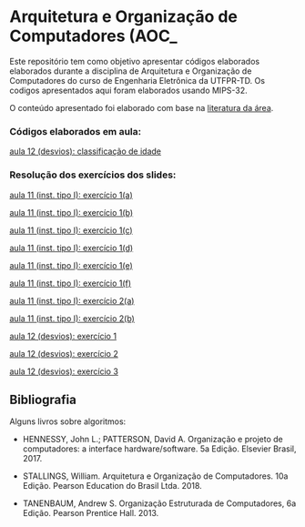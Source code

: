 # Arquitetura e Organização de Computadores (AOC_

<div>
  <div id="intro">
    <p> Este repositório tem como objetivo apresentar códigos elaborados elaborados durante a disciplina de Arquitetura e Organização de Computadores do curso de Engenharia Eletrônica da UTFPR-TD. Os codigos apresentados aqui foram elaborados usando MIPS-32.</p> 
    <p>O conteúdo apresentado foi elaborado com base na <a href="#bibliografia">literatura da área</a>.</p>
  </div>
   <p>
   </p><h3>Códigos elaborados em aula:</h3>
    <p><a href="https://github.com/jjbaqueta/AOC/blob/main/elseIf_idades.asm">aula 12 (desvios): classificação de idade</a></p>
   </p><h3>Resolução dos exercícios dos slides:</h3>
    <p><a href="https://github.com/jjbaqueta/EPOD/blob/main/gabarito_exercicios_sobre_recursividade.ipynb">aula 11 (inst. tipo I): exercício 1(a)</a></p>
    <p><a href="https://github.com/jjbaqueta/EPOD/blob/main/gabarito_exercicios_sobre_recursividade.ipynb">aula 11 (inst. tipo I): exercício 1(b)</a></p>
    <p><a href="https://github.com/jjbaqueta/EPOD/blob/main/gabarito_exercicios_sobre_recursividade.ipynb">aula 11 (inst. tipo I): exercício 1(c)</a></p>
    <p><a href="https://github.com/jjbaqueta/EPOD/blob/main/gabarito_exercicios_sobre_recursividade.ipynb">aula 11 (inst. tipo I): exercício 1(d)</a></p>
    <p><a href="https://github.com/jjbaqueta/EPOD/blob/main/gabarito_exercicios_sobre_recursividade.ipynb">aula 11 (inst. tipo I): exercício 1(e)</a></p>
    <p><a href="https://github.com/jjbaqueta/EPOD/blob/main/gabarito_exercicios_sobre_recursividade.ipynb">aula 11 (inst. tipo I): exercício 1(f)</a></p>
    <p><a href="https://github.com/jjbaqueta/EPOD/blob/main/gabarito_exercicios_sobre_recursividade.ipynb">aula 11 (inst. tipo I): exercício 2(a)</a></p>
    <p><a href="https://github.com/jjbaqueta/EPOD/blob/main/gabarito_exercicios_sobre_recursividade.ipynb">aula 11 (inst. tipo I): exercício 2(b)</a></p>
    <p><a href="https://github.com/jjbaqueta/AOC/blob/main/elseif_parImpar.asm">aula 12 (desvios): exercício 1</a></p>
    <p><a href="https://github.com/jjbaqueta/AOC/blob/main/elseif_temperaturas.asm">aula 12 (desvios): exercício 2</a></p>
    <p><a href="https://github.com/jjbaqueta/AOC/blob/main/aula12Exer3.asm">aula 12 (desvios): exercício 3</a></p>
</p>
  </div>
  
  <div id="bibliografia">
    <h2>Bibliografia</h2>
      <p>Alguns livros sobre algoritmos:</p>
      <ul>
        <li><p>HENNESSY, John L.; PATTERSON, David A. Organização e projeto de computadores: a interface hardware/software. 5a Edição. Elsevier Brasil, 2017.</p></li>
        <li><p>STALLINGS, William. Arquitetura e Organização de Computadores. 10a Edição. Pearson Education do Brasil Ltda. 2018.</p></li>
        <li><p>TANENBAUM, Andrew S. Organização Estruturada de Computadores, 6a Edição. Pearson Prentice Hall. 2013.</li>
      </ul>
  </div>  
</div>

